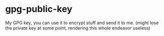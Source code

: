 # gpg-public-key
My GPG key, you can use it to encrypt stuff and send it to me. (might lose the private key at some point, rendering this whole endeavor useless)
